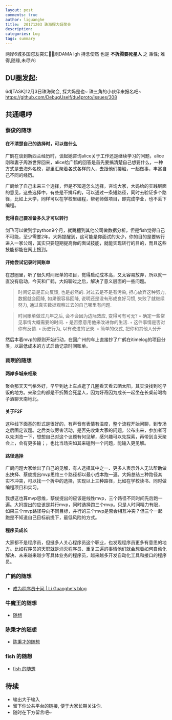 ```yaml
---
layout: post
comments: true
author: liguanghe
title:  20171203 珠海探大妈聚会
description: 
categories: Log
tags: summary
---
```


两岸6城多国怼友突汇🐽🌊刷DAMA
lgh 持念使然 也是
**不折腾要死星人**
之 秉性; 难得,随缘,未尽兴:

<!--more-->

## DU圈发起:
6d[TASK]12月3日珠海聚会, 探大妈是也~ 珠三角的小伙伴来报名吧~ 
    https://github.com/DebugUself/du4proto/issues/308


## 共通嗯哼

### 蔡俊的随想
#### 在不清楚自己的选择时，可以做什么
广鹤在谈到新西兰经历时，谈起她咨询alice关于工作还是继续学习的问题，alice刚和妻子周游世界回来，alice给广鹤的回答是首先要搞清楚自己想要什么，一种方式是去海外名校，那里汇聚着各式各样的人，去跟他们接触，一起做事，丰富自己不同的经历。

广鹤给了自己未来三个选择，但是不知道怎么选择，咨询大家，大妈给的实践层面的意见，这些选择中，有些是不排斥的，可以通过一条短路径，同时去验证多个路径，比如上大学，同样可以在学校里编程，帮老师做项目，即完成学业，也不丢下编程。

#### 觉得自己要准备多久才可以转行
剑飞可以做到学python9个月，就跳槽到其他公司做数据分析，但是fish觉得自己不可能，至少需要2年。大妈提醒到，这可能是你面试的太少，你的目的是要转行进入一家公司，其实只要短期提高你的面试技能，就能实现转行的目的，而且这些技能都能在网上搜到。

#### 开始尝试记录时间账单
在怼圈里，听了很久时间账单的项目，觉得启动成本高，又太容易放弃，所以就一直没有启动，今天和广鹤，大妈聊过之后，解决了意义层面的一些问题。

>时间记录是正向反馈, 也是必然的. 对过去是不是有污染, 担心放弃这种努力, 数据就会回降, 如果很容易回降, 说明还是没有形成良好习惯, 失败了就继续努力, 通过真实数据观察过去的自己哪里有问题.

>时间账单做过几年之后, 会不会因为边际效应, 变得可有可无?
	◦	确定一些常见事情大概需要的时间.
	◦	是否愿意用他来改进你的生活.
	◦	这件事情是否对你有反馈.
	◦	历史行为, 以有改进的记录.
	◦	简单的仪式, 把你和其他人分开

然后本着mvp的原则开始行动，在回广州的车上直接抄了广鹤在itimelog的项目分类，以最低成本的方式启动记录时间账单。

### 雨明的随想
#### 两岸多城来相聚
聚会那天天气格外好，早早到达上车点逛了几圈看天看云晒太阳，其实没找到吃早饭的地方。来聚会的都是不折腾会死星人，因为好奇因为成长一起坐在长桌前喝梅子酒聊天南地北。

#### 关于F2F
这种线下面基的形式是很好的，有声音有表情有温度，整个流程开始闲聊，到专场之后固定议题。之后类似厉害活动，是否先收集大家的问题，公布出来，参加者可以先浏览一下，想想自己对这个议题有何见解，感兴趣可以先探索，再带到当天聚会上，会有更多输；，也比当场突如其来碰到一个问题，能输入更见解。

#### 路径选择
广鹤问题大家给出了自己的见解，有人选择其中之一、更多人表示外人无法帮助做出抉择、蔡俊提出mvp思维三个路径都以最小成本跑一遍。大妈总结三种路径其实不冲突，可以找一个折中的选择，实现以上三种路径，比如在学校读书、同时做编程项目和实习。

我想这也算mvp思维，蔡俊提出的应该是线性mvp，三个路径不同时间先后跑一遍。大妈提出的应该是并行mvp，同时选择跑三个mvp。只是人时间精力有限，如果三个mvp路径导向不同目标，并行的三个mvp是否会相互冲突？但三个一起跑是不知道自己目标前提下，最低风险的方式。

#### 程序员成长
大家都不是程序员，但挺多人关心程序员这个职业，也发现程序员更多有意思的地方。比如程序员的天职就是消灭程序员、重复三遍的事情他们就会想着如何自动化解决、未来越来越少写具体业务的程序员，越来越多开发自动化工具和接口的程序员。

### 广鹤的随想
+ [成为程序员十问 | Li Guanghe's blog](https://liguanghe.github.io/2017/12/03/meetZH/)

### 牛魔王的随想
- [随想](http://www.jianshu.com/p/2fed42459f48?utm_campaign=hugo&utm_medium=reader_share&utm_content=note&utm_source=weixin-friends&from=groupmessage&isappinstalled=0)
### 陈秉才的随想
- [陈秉才的随想](http://www.jianshu.com/p/50ad772fe4e5?utm_campaign=haruki&utm_content=note&utm_medium=reader_share&utm_source=weixin&from=groupmessage&isappinstalled=0)
### fish 的随想
- [fish 的随想](http://mp.weixin.qq.com/s/zp2BjuOfpj64NRemrWKlwA)

## 待续
- 输出大于输入
- 留下你公共平台的链接, 便于大家长期关注你. 
- 随时在下方留言吧~
